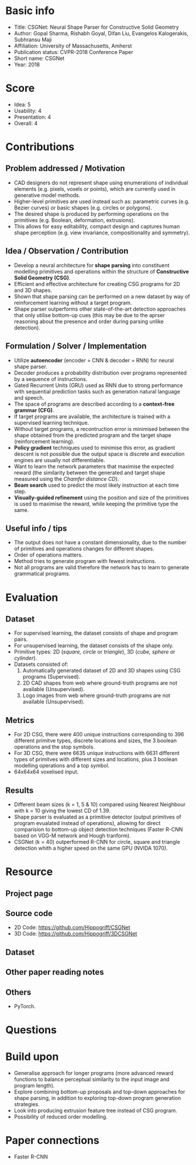 # Basic info
- Title: CSGNet: Neural Shape Parser for Constructive Solid Geometry
- Author: Gopal Sharma, Rishabh Goyal, Difan Liu, Evangelos Kalogerakis, Subhransu Maji
- Affiliation: University of Massachusetts, Amherst
- Publication status: CVPR-2018 Conference Paper
- Short name: CSGNet
- Year: 2018

# Score
- Idea: 5
- Usability: 4
- Presentation: 4
- Overall: 4

# Contributions
## Problem addressed / Motivation
- CAD designers do not represent shape using enumerations of individual elements (e.g. pixels, voxels or points), which are currently used in generative model methods.
- Higher-level primitives are used instead such as: parametric curves (e.g. Bezier curves) or basic shapes (e.g. circles or polygons).
- The desired shape is produced by performing operations on the primitives (e.g. Boolean, deformation, extrusions).
- This allows for easy editability, compact design and captures human shape perception (e.g. view invariance, compositionality and symmetry).

## Idea / Observation / Contribution
- Develop a neural architecture for **shape parsing** into constituent modelling primitives and operations within the structure of **Constructive Solid Geometry (CSG)**.
- Efficient and effective architecture for creating CSG programs for 2D and 3D shapes.
- Shown that shape parsing can be performed on a new dataset by way of reinforcement learning without a target program.
- Shape parser outperforms other state-of-the-art detection approaches that only utilise bottom-up cues (this may be due to the aprser reasoning about the presence and order during parsing unlike detection). 

## Formulation / Solver / Implementation
- Utilize **autoencoder** (encoder = CNN & decoder = RNN) for neural shape parser.
- Decoder produces a probability distribution over programs represented by a sequence of instructions. 
- Gated Recurrent Units (GRU) used as RNN due to strong performance with sequential prediction tasks such as generation natural language and speech.
- The space of programs are described according to a **context-free grammar (CFG)**.
- If target programs are available, the architecture is trained with a supervised learning technique.
- Without target programs, a recontruction error is minimised between the shape obtained from the predicted program and the target shape (reinforcement learning).
- **Policy gradient** techniques used to minimise this error, as gradient descent is not possible due the output space is discrete and execution engines are usually not differentiable.
- Want to learn the network parameters that maximise the expected reward (the similarity between the generated and target shape measured using the *Chamfer distance CD*).
- **Beam search** used to predict the most likely instruction at each time step.
- **Visually-guided refinement** using the position and size of the primitives is used to maximise the reward, while keeping the primitive type the same.

## Useful info / tips
- The output does not have a constant dimensionality, due to the number of primitives and operations changes for different shapes.
- Order of operations matters.
- Method tries to generate program with fewest instructions.
- Not all programs are valid therefore the network has to learn to generate grammatical programs.

# Evaluation
## Dataset
- For supervised learning, the dataset consists of shape and program pairs.
- For unsupervised learning, the dataset consists of the shape only.
- Primitive types: 2D (*square, circle* or *triangle*), 3D (*cube, sphere* or *cylinder*).
- Datasets consisted of:
  1. Automatically generated dataset of 2D and 3D shapes using CSG programs (Supervised).
  2. 2D CAD shapes from web where ground-truth programs are not available (Unsupervised).
  3. Logo images from web where ground-truth programs are not available (Unsupervised).

## Metrics
- For 2D CSG, there were 400 unique instructions corresponding to 396 different primitve types, discrete locations and sizes, the 3 boolean operations and the stop symbols.
- For 3D CSG, there were 6635 unique instructions with 6631 different types of primitves with different sizes and locations, plus 3 boolean modelling operations and a top symbol.
- 64x64x64 voxelised input.

## Results
- Different beam sizes (k = 1, 5 & 10) compared using Nearest Neighbour with k = 10 giving the lowest CD of 1.39.
- Shape parser is evaluated as a primitive detector (output primitves of program evualated instead of operations), allowing for direct comparision to bottom-up object detection techniques (Faster R-CNN based on VGG-M network and Hough tranform).
- CSGNet (k = 40) outperformed R-CNN for circle, square and triangle detection whith a higher speed on the same GPU (NVIDA 1070).

# Resource
## Project page

## Source code
- 2D Code: https://github.com/Hippogriff/CSGNet
- 3D Code: https://github.com/Hippogriff/3DCSGNet

## Dataset
 
## Other paper reading notes

## Others
- PyTorch.

# Questions

# Build upon
- Generalise approach for longer programs (more advanced reward functions to balance perceptual similarity to the input image and program length).
- Explore combining bottom-up proposals and top-down approaches for shape parsing, in addition to exploring top-down program generation strategies.
- Look into producing extrusion feature tree instead of CSG program.
- Possibility of reduced order modelling.

# Paper connections
- Faster R-CNN

